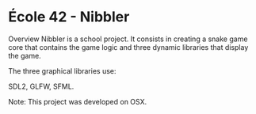 # École 42 - Nibbler

Overview
Nibbler is a school project. It consists in creating a snake game core that contains the game logic and three dynamic libraries that display the game.

The three graphical libraries use:

SDL2,
GLFW,
SFML.

Note: This project was developed on OSX.
